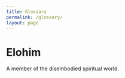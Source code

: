 ```yaml
---
title: Glossary
permalink: /glossary/
layout: page
---
```


# Elohim

A member of the disembodied spiritual world.


